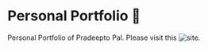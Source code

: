 # Personal Portfolio 🚀
Personal Portfolio of Pradeepto Pal. Please visit this ![site](https://portfolio-m333ry5gt-pradeeptos-projects.vercel.app).
